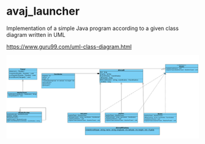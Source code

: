 # avaj_launcher
Implementation of a simple Java program according to a given class diagram written in UML

https://www.guru99.com/uml-class-diagram.html

![Иллюстрация к проекту](https://github.com/ASM717/avaj_launcher/blob/main/avaj_uml.png)
